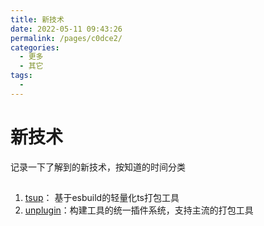 ```yaml
---
title: 新技术
date: 2022-05-11 09:43:26
permalink: /pages/c0dce2/
categories:
  - 更多
  - 其它
tags:
  - 
---
```


# 新技术

记录一下了解到的新技术，按知道的时间分类

## 

1. [tsup](https://tsup.egoist.sh)： 基于esbuild的轻量化ts打包工具
2. [unplugin](https://github.com/unjs/unplugin)：构建工具的统一插件系统，支持主流的打包工具

<!-- more -->

